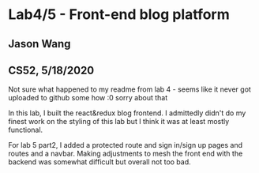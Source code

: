# Lab4/5 - Front-end blog platform
## Jason Wang
## CS52, 5/18/2020

Not sure what happened to my readme from lab 4 - seems like it never got uploaded to github some how :0 sorry about that 

In this lab, I built the react&redux blog frontend. I admittedly didn't do my finest work on the styling of this lab but I think it was at least mostly functional.

For lab 5 part2, I added a protected route and sign in/sign up pages and routes and a navbar. Making adjustments to mesh the front end with the backend was somewhat difficult but overall not too bad.